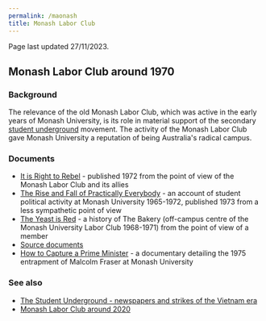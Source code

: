 ```yaml
---
permalink: /maonash
title: Monash Labor Club
---
```


Page last updated 27/11/2023.

## Monash Labor Club around 1970

### Background

The relevance of the old Monash Labor Club, which was active in the early years of Monash University, is its role in material support of the secondary [student underground](/underground) movement. The activity of the Monash Labor Club gave Monash University a reputation of being Australia's radical campus.

### Documents

- [It is Right to Rebel](https://archive.org/details/it-is-right-to-rebel-1972) - published 1972 from the point of view of the Monash Labor Club and its allies
- [The Rise and Fall of Practically Everybody](https://trove.nla.gov.au/work/21510759) - an account of student political activity at Monash University 1965-1972, published 1973 from a less sympathetic point of view
- [The Yeast is Red](https://labourhistorymelbourne.org/wp-content/uploads/2019/09/Ken-Mansell-The-Yeast-is-Red.pdf) - a history of The Bakery (off-campus centre of the Monash University Labor Club 1968-1971) from the point of view of a member
- [Source documents](https://www.reasoninrevolt.net.au/biogs/E000612b.htm)
- [How to Capture a Prime Minister](https://www.howtocaptureapm.com/) - a documentary detailing the 1975 entrapment of Malcolm Fraser at Monash University

### See also

- [The Student Underground - newspapers and strikes of the Vietnam era](/underground)
- [Monash Labor Club around 2020](/monash)
